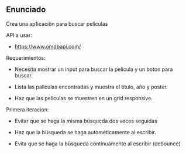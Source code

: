 ## Enunciado

Crea una ap1icaciön para buscar peliculas

API a usar:

- https://www.omdbapi.com/

Requerimientos:

- Necesita mostrar un input para buscar la pelicula y un boton para buscar.

- Lista las paliculas encontradas y muestra el titulo, año y poster.

- Haz que las peliculas se muestren en un grid responsive.

Primera iteracion:

- Evitar que se haga la misma büsqucda dos veces seguidas

- Haz que la büsqueda se haga autométicamente al escribir.

- Evita que se haga la büsqueda continuamente al escribir (debounce)
